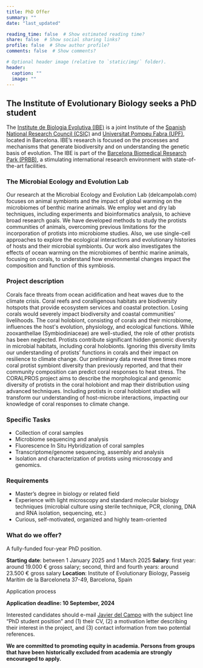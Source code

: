 ```yaml
---
title: PhD Offer
summary: ""
date: "last_updated"

reading_time: false  # Show estimated reading time?
share: false  # Show social sharing links?
profile: false  # Show author profile?
comments: false  # Show comments?

# Optional header image (relative to `static/img/` folder).
header:
  caption: ""
  image: ""
---
```


## The Institute of Evolutionary Biology seeks a PhD student

The [Institute de Biologia Evolutiva (IBE)](https://www.ibe.upf-csic.es/) is a joint Institute of the [Spanish National Research Council (CSIC)](https://www.csic.es/en) and [Universitat Pompeu Fabra (UPF)](https://www.upf.edu/), located in Barcelona. IBE’s research is focused on the processes and mechanisms that generate biodiversity and on understanding the genetic basis of evolution. The IBE is part of the [Barcelona Biomedical Research Park (PRBB)](https://www.prbb.org/), a stimulating international research environment with state-of-the-art facilities.

### The Microbial Ecology and Evolution Lab
Our research at the Microbial Ecology and Evolution Lab (delcampolab.com) focuses on animal symbionts and the impact of global warming on the microbiomes of benthic marine animals. We employ wet and dry lab techniques, including experiments and bioinformatics analysis, to achieve broad research goals. We have developed methods to study the protists communities of animals, overcoming previous limitations for the incorporation of protists into microbiome studies. Also, we use single-cell approaches to explore the ecological interactions and evolutionary histories of hosts and their microbial symbionts. Our work also investigates the effects of ocean warming on the microbiomes of benthic marine animals, focusing on corals, to understand how environmental changes impact the composition and function of this symbiosis.

### Project description
Corals face threats from ocean acidification and heat waves due to the climate crisis. Coral reefs and coralligenous habitats are biodiversity hotspots that provide ecosystem services and coastal protection. Losing corals would severely impact biodiversity and coastal communities' livelihoods. The coral holobiont, consisting of corals and their microbiome, influences the host's evolution, physiology, and ecological functions. While zooxanthellae (Symbiodiniaceae) are well-studied, the role of other protists has been neglected. Protists contribute significant hidden genomic diversity in microbial habitats, including coral holobionts. Ignoring this diversity limits our understanding of protists' functions in corals and their impact on resilience to climate change. Our preliminary data reveal three times more coral protist symbiont diversity than previously reported, and that their community composition can predict coral responses to heat stress. The CORALPROS project aims to describe the morphological and genomic diversity of protists in the coral holobiont and map their distribution using advanced techniques. Including protists in coral holobiont studies will transform our understanding of host-microbe interactions, impacting our knowledge of coral responses to climate change.

### Specific Tasks

*	Collection of coral samples
*	Microbiome sequencing and analysis
*	Fluorescence In Situ Hybridization of coral samples
*	Transcriptome/genome sequencing, assembly and analysis
*	Isolation and characterization of protists using microscopy and genomics.

### Requirements

*	Master’s degree in biology or related field
*	Experience with light microscopy and standard molecular biology techniques (microbial culture using sterile technique, PCR, cloning, DNA and RNA isolation, sequencing, etc.)
*	Curious, self-motivated, organized and highly team-oriented

### What do we offer?

A fully-funded four-year PhD position.

**Starting date**: between 1 January 2025 and 1 March 2025
**Salary**: first year: around 19.000 € gross salary; second, third and fourth years: around 23.500 € gross salary
**Location**: Institute of Evolutionary Biology, Passeig Marítim de la Barceloneta 37-49, Barcelona, Spain

Application process

**Application deadline: 10 September, 2024**

Interested candidates should e-mail [Javier del Campo](mailto:jdelcampo@ibe.upf-csic.es) with the subject line “PhD student position” and (1) their CV, (2) a motivation letter describing their interest in the project, and (3) contact information from two potential references.

**We are committed to promoting equity in academia. Persons from groups that have been historically excluded from academia are strongly encouraged to apply.**
